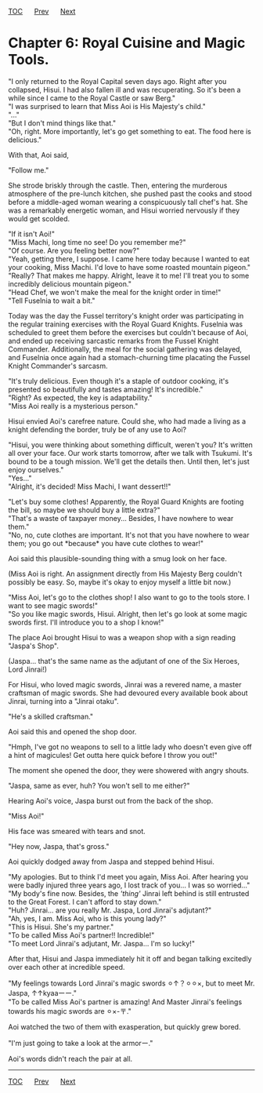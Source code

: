 [TOC](../readme.md)&nbsp;&nbsp;&nbsp;&nbsp;&nbsp;&nbsp;[Prev](Section_0005.md)&nbsp;&nbsp;&nbsp;&nbsp;&nbsp;&nbsp;[Next](Section_0007.md)



# Chapter 6: Royal Cuisine and Magic Tools.

"I only returned to the Royal Capital seven days ago. Right after you
collapsed, Hisui. I had also fallen ill and was recuperating. So it's
been a while since I came to the Royal Castle or saw Berg."  
"I was surprised to learn that Miss Aoi is His Majesty's child."  
"..."  
"But I don't mind things like that."  
"Oh, right. More importantly, let's go get something to eat. The food
here is delicious."  
  
With that, Aoi said,  
  
"Follow me."  
  
She strode briskly through the castle. Then, entering the murderous
atmosphere of the pre-lunch kitchen, she pushed past the cooks and stood
before a middle-aged woman wearing a conspicuously tall chef's hat. She
was a remarkably energetic woman, and Hisui worried nervously if they
would get scolded.  
  
"If it isn't Aoi!"  
"Miss Machi, long time no see! Do you remember me?"  
"Of course. Are you feeling better now?"  
"Yeah, getting there, I suppose. I came here today because I wanted to
eat your cooking, Miss Machi. I'd love to have some roasted mountain
pigeon."  
"Really? That makes me happy. Alright, leave it to me! I'll treat you to
some incredibly delicious mountain pigeon."  
"Head Chef, we won't make the meal for the knight order in time!"  
"Tell Fuselnia to wait a bit."  
  
Today was the day the Fussel territory's knight order was participating
in the regular training exercises with the Royal Guard Knights. Fuselnia
was scheduled to greet them before the exercises but couldn't because of
Aoi, and ended up receiving sarcastic remarks from the Fussel Knight
Commander. Additionally, the meal for the social gathering was delayed,
and Fuselnia once again had a stomach-churning time placating the Fussel
Knight Commander's sarcasm.  
  
"It's truly delicious. Even though it's a staple of outdoor cooking,
it's presented so beautifully and tastes amazing! It's incredible."  
"Right? As expected, the key is adaptability."  
"Miss Aoi really is a mysterious person."  
  
Hisui envied Aoi's carefree nature. Could she, who had made a living as
a knight defending the border, truly be of any use to Aoi?  
  
"Hisui, you were thinking about something difficult, weren't you? It's
written all over your face. Our work starts tomorrow, after we talk with
Tsukumi. It's bound to be a tough mission. We'll get the details then.
Until then, let's just enjoy ourselves."  
"Yes..."  
"Alright, it's decided! Miss Machi, I want dessert!!"  
  
"Let's buy some clothes! Apparently, the Royal Guard Knights are footing
the bill, so maybe we should buy a little extra?"  
"That's a waste of taxpayer money... Besides, I have nowhere to wear
them."  
"No, no, cute clothes are important. It's not that you have nowhere to
wear them; you go out \*because\* you have cute clothes to wear!"  
  
Aoi said this plausible-sounding thing with a smug look on her face.  
  
(Miss Aoi is right. An assignment directly from His Majesty Berg
couldn't possibly be easy. So, maybe it's okay to enjoy myself a little
bit now.)  
  
"Miss Aoi, let's go to the clothes shop! I also want to go to the tools
store. I want to see magic swords!"  
"So you like magic swords, Hisui. Alright, then let's go look at some
magic swords first. I'll introduce you to a shop I know!"  
  
The place Aoi brought Hisui to was a weapon shop with a sign reading
"Jaspa's Shop".  
  
(Jaspa... that's the same name as the adjutant of one of the Six Heroes,
Lord Jinrai!)  
  
For Hisui, who loved magic swords, Jinrai was a revered name, a master
craftsman of magic swords. She had devoured every available book about
Jinrai, turning into a "Jinrai otaku".  
  
"He's a skilled craftsman."  
  
Aoi said this and opened the shop door.  
  
"Hmph, I've got no weapons to sell to a little lady who doesn't even
give off a hint of magicules! Get outta here quick before I throw you
out!"  
  
The moment she opened the door, they were showered with angry shouts.  
  
"Jaspa, same as ever, huh? You won't sell to me either?"  
  
Hearing Aoi's voice, Jaspa burst out from the back of the shop.  
  
"Miss Aoi!"  
  
His face was smeared with tears and snot.  
  
"Hey now, Jaspa, that's gross."  
  
Aoi quickly dodged away from Jaspa and stepped behind Hisui.  
  
"My apologies. But to think I'd meet you again, Miss Aoi. After hearing
you were badly injured three years ago, I lost track of you... I was so
worried..."  
"My body's fine now. Besides, the *'thing'* Jinrai left behind is still
entrusted to the Great Forest. I can't afford to stay down."  
"Huh? Jinrai... are you really Mr. Jaspa, Lord Jinrai's adjutant?"  
"Ah, yes, I am. Miss Aoi, who is this young lady?"  
"This is Hisui. She's my partner."  
"To be called Miss Aoi's partner!! Incredible!"  
"To meet Lord Jinrai's adjutant, Mr. Jaspa... I'm so lucky!"  
  
After that, Hisui and Jaspa immediately hit it off and began talking
excitedly over each other at incredible speed.  
  
"My feelings towards Lord Jinrai's magic swords ⚪︎↑？⚪︎⚪︎×, but to meet
Mr. Jaspa, ↑↑kyaaーー."  
"To be called Miss Aoi's partner is amazing! And Master Jinrai's
feelings towards his magic swords are ⚪︎×-〒."  
  
Aoi watched the two of them with exasperation, but quickly grew bored.  
  
"I'm just going to take a look at the armorー."  
  
Aoi's words didn't reach the pair at all.  
  


---
[TOC](../readme.md)&nbsp;&nbsp;&nbsp;&nbsp;&nbsp;&nbsp;[Prev](Section_0005.md)&nbsp;&nbsp;&nbsp;&nbsp;&nbsp;&nbsp;[Next](Section_0007.md)

